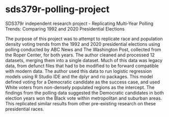 # sds379r-polling-project
SDS379r independent research project - Replicating Multi-Year Polling Trends: Comparing 1992 and 2020 Presidential Elections

The purpose of this project was to attempt to replicate race and population density voting trends from the 1992 and 2020 presidential elections using polling conducted by ABC News and The Washington Post, collected from the Roper Center, for both years. The author cleaned and processed 12 datasets, merging them into a single dataset. Much of this data was legacy data, from defunct files that had to be modified to be forward compatible with modern data. The author used this data to run logistic regression models using R Studio IDE and the dplyr and rio packages. This model defined voting for a Democratic candidate as the success case, and used White voters from non-densely populated regions as the intercept. The findings from the polling data suggested the Democratic candidates in both election years won the Black vote within metropolitan and suburban areas.  This replicated similar results from other pre-existing research on these presidential races.
